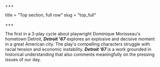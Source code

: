 +++

title = "Top section, full row"
slug = "top_full"

+++
						<p>The first in a 3-play cycle about playwright Dominique Morisseau's hometown Detroit, <i><strong>Detroit '67</strong></i> explores an explosive and decisive moment in a great American city. The play's compelling characters struggle with racial tension and economic instability. <i><strong>Detroit ’67</strong></i> is a work grounded in historical understanding that also comments meaningfully on the pressing issues of our day.</p>
